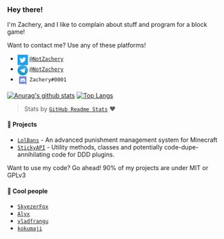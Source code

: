 ### Hey there!
I'm Zachery, and I like to complain about stuff and program for a block game! 

Want to contact me? Use any of these platforms!
- <img src="https://raw.githubusercontent.com/skyezerfox/skyezerfox/master/logo-twitter.svg" width="24px" align="top"> [`@NotZachery`](https://twitter.com/notzachery)
- <img src="https://raw.githubusercontent.com/skyezerfox/skyezerfox/master/logo-telegram.svg" width="24px" align="top"> [`@NotZachery`](https://t.me/notzachery)
- <img src="https://raw.githubusercontent.com/skyezerfox/skyezerfox/master/logo-discord.svg" width="24px" align="top"> `Zachery#0001`

[![Anurag's github stats](https://github-readme-stats.vercel.app/api?username=notzachery&&count_private=true)](https://github.com/anuraghazra/github-readme-stats) [![Top Langs](https://github-readme-stats.vercel.app/api/top-langs/?username=notzachery&layout=compact&hide=javascript,html,css)](https://github.com/anuraghazra/github-readme-stats)

> Stats by [`GitHub Readme Stats`](https://github.com/anuraghazra/github-readme-stats) :heart:

#### :telescope: Projects

- [`LolBans`](https://github.com/RistEx-Software/lolbans-plugin) - An advanced punishment management system for Minecraft
- [`StickyAPI`](https://github.com/DumbDogDiner/StickyAPI) - Utility methods, classes and potentially code-dupe-annihilating code for DDD plugins.


Want to use my code? Go ahead! 90% of my projects are under MIT or GPLv3

#### :couple: Cool people

- [`SkyezerFox`](https://github.com/SkyezerFox)
- [`Alyx`](https://github.com/alyx)
- [`vladfrangu`](https://github.com/vladfrangu)
- [`kokumaji`](https://github.com/kokumaji)
